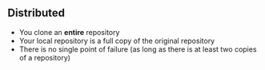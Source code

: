 ## Distributed

* You clone an **entire** repository
* Your local repository is a full copy of the original repository
* There is no single point of failure (as long as there is at least two copies of a repository)